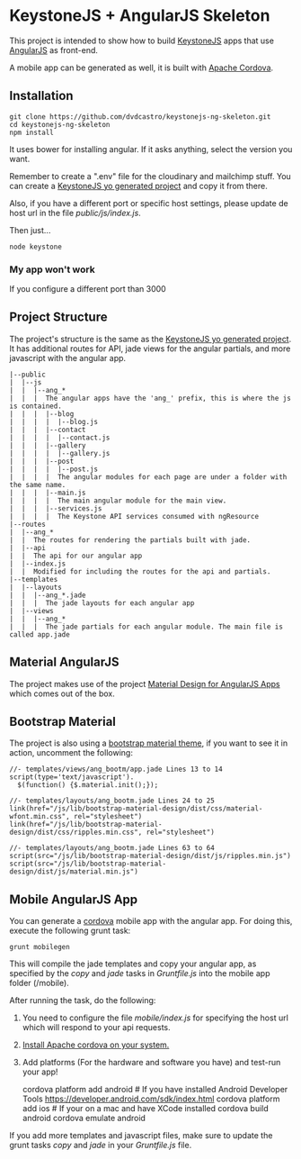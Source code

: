 # KeystoneJS + AngularJS Skeleton

This project is intended to show how to build [KeystoneJS](http://keystonejs.com) apps that use [AngularJS](https://angularjs.org) as front-end.

A mobile app can be generated as well, it is built with [Apache Cordova](http://cordova.apache.org/).

## Installation

    git clone https://github.com/dvdcastro/keystonejs-ng-skeleton.git
    cd keystonejs-ng-skeleton
    npm install
  
It uses bower for installing angular. If it asks anything, select the version you want.

Remember to create a ".env" file for the cloudinary and mailchimp stuff. You can create a [KeystoneJS yo generated project](https://github.com/keystonejs/generator-keystone) and copy it from there.

Also, if you have a different port or specific host settings, please update de host url in the file *public/js/index.js*.

Then just...

    node keystone

### My app won't work

If you configure a different port than 3000

## Project Structure

The project's structure is the same as the [KeystoneJS yo generated project](https://github.com/keystonejs/generator-keystone). It has additional routes for API, jade views for the angular partials, and more javascript with the angular app.
    
    |--public
    |  |--js
    |  |  |--ang_*
    |  |  |  The angular apps have the 'ang_' prefix, this is where the js is contained.
    |  |  |  |--blog
    |  |  |  |  |--blog.js
    |  |  |  |--contact
    |  |  |  |  |--contact.js
    |  |  |  |--gallery
    |  |  |  |  |--gallery.js
    |  |  |  |--post
    |  |  |  |  |--post.js
    |  |  |  |  The angular modules for each page are under a folder with the same name.
    |  |  |  |--main.js
    |  |  |  |  The main angular module for the main view.
    |  |  |  |--services.js
    |  |  |  |  The Keystone API services consumed with ngResource
    |--routes
    |  |--ang_*
    |  |  The routes for rendering the partials built with jade.
    |  |--api
    |  |  The api for our angular app
    |  |--index.js
    |  |  Modified for including the routes for the api and partials.
    |--templates
    |  |--layouts
    |  |  |--ang_*.jade
    |  |  |  The jade layouts for each angular app
    |  |--views
    |  |  |--ang_*
    |  |  |  The jade partials for each angular module. The main file is called app.jade


## Material AngularJS

The project makes use of the project [Material Design for AngularJS Apps](https://github.com/angular/material) which comes out of the box.

## Bootstrap Material

The project is also using a [bootstrap material theme](http://fezvrasta.github.io/bootstrap-material-design/), if you want to see it in action, uncomment the following:

    //- templates/views/ang_bootm/app.jade Lines 13 to 14
    script(type='text/javascript').
      $(function() {$.material.init();});
      
    //- templates/layouts/ang_bootm.jade Lines 24 to 25
    link(href="/js/lib/bootstrap-material-design/dist/css/material-wfont.min.css", rel="stylesheet")
    link(href="/js/lib/bootstrap-material-design/dist/css/ripples.min.css", rel="stylesheet")
    
    //- templates/layouts/ang_bootm.jade Lines 63 to 64
    script(src="/js/lib/bootstrap-material-design/dist/js/ripples.min.js")
    script(src="/js/lib/bootstrap-material-design/dist/js/material.min.js")

## Mobile AngularJS App

You can generate a [cordova](http://cordova.apache.org/) mobile app with the angular app. For doing this, execute the following grunt task:

    grunt mobilegen

This will compile the jade templates and copy your angular app, as specified by the *copy* and *jade* tasks in *Gruntfile.js* into the mobile app folder (/mobile).

After running the task, do the following:

1. You need to configure the file *mobile/index.js* for specifying the host url which will respond to your api requests.
2. [Install Apache cordova on your system.](http://cordova.apache.org/docs/en/edge/guide_cli_index.md.html)
3. Add platforms (For the hardware and software you have) and test-run your app!

    cordova platform add android # If you have installed Android Developer Tools https://developer.android.com/sdk/index.html
    cordova platform add ios # If your on a mac and have XCode installed
    cordova build android
    cordova emulate android

If you add more templates and javascript files, make sure to update the grunt tasks *copy* and *jade* in your *Gruntfile.js* file.